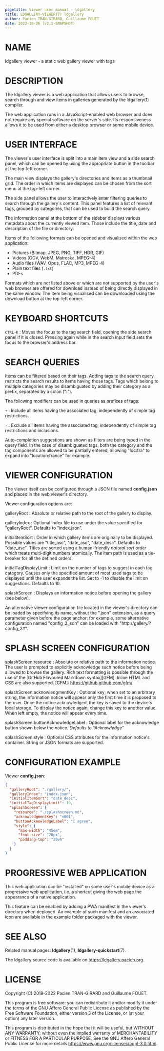 ```yaml
---
pagetitle: Viewer user manual - ldgallery
title: LDGALLERY-VIEWER(7) ldgallery
author: Pacien TRAN-GIRARD, Guillaume FOUET
date: 2022-10-26 (v2.1-SNAPSHOT)
---
```



# NAME

ldgallery viewer - a static web gallery viewer with tags


# DESCRIPTION

The ldgallery viewer is a web application that allows users to browse, search through and view items in galleries generated by the ldgallery(1) compiler.

The web application runs in a JavaScript-enabled web browser and does not require any special software on the server's side.
Its responsiveness allows it to be used from either a desktop browser or some mobile device.


# USER INTERFACE

The viewer's user interface is split into a main item view and a side search panel, which can be opened by using the appropriate button in the toolbar at the top-left corner.

The main view displays the gallery's directories and items as a thumbnail grid.
The order in which items are displayed can be chosen from the sort menu at the top-left corner.

The side panel allows the user to interactively enter filtering queries to search through the gallery's content.
This panel features a list of relevant tags, grouped by categories, that can be used to build the search query.

The information panel at the bottom of the sidebar displays various metadata about the currently viewed item.
Those include the title, date and description of the file or directory.

Items of the following formats can be opened and visualised within the web application:

* Pictures (Bitmap, JPEG, PNG, TIFF, HDR, GIF)
* Videos (OGV, WebM, Matroska, MPEG-4)
* Audio files (WAV, Opus, FLAC, MP3, MPEG-4)
* Plain text files (`.txt`)
* PDFs

Formats which are not listed above or which are not supported by the user's web browser are offered for download instead of being directly displayed in the same window.
The item being visualised can be downloaded using the download button at the top-left corner.


# KEYBOARD SHORTCUTS

`CTRL-K`
: Moves the focus to the tag search field, opening the side search panel if it is closed.
  Pressing again while in the search input field sets the focus to the browser's address bar.


# SEARCH QUERIES

Items can be filtered based on their tags.
Adding tags to the search query restricts the search results to items having those tags.
Tags which belong to multiple categories may be disambiguated by adding their category as a prefix, separated by a colon (":").

The following modifiers can be used in queries as prefixes of tags:

`+`
: Include all items having the associated tag, independently of simple tag restrictions.

`-`
: Exclude all items having the associated tag, independently of simple tag restrictions and inclusions.

Auto-completion suggestions are shown as filters are being typed in the query field.
In the case of disambiguated tags, both the category and the tag components are allowed to be partially entered, allowing "loc:fra" to expand into "location:france" for example.


# VIEWER CONFIGURATION

The viewer itself can be configured through a JSON file named __config.json__ and placed in the web viewer's directory.

Viewer configuration options are:

galleryRoot
: Absolute or relative path to the root of the gallery to display.

galleryIndex
: Optional index file to use under the value specified for "galleryRoot".
  Defaults to "index.json".

initialItemSort
: Order in which gallery items are originally to be displayed.
  Possible values are "title_asc", "date_asc", "date_desc".
  Defaults to "date_asc".
  Titles are sorted using a human-friendly _natural sort order_ which treats multi-digit numbers atomically.
  The item path is used as a tie-breaker for all the defined orders.

<!-- https://github.com/pacien/ldgallery/issues/27
initialSearchQuery
: Optional initial search query to set when opening the gallery.
-->

initialTagDisplayLimit
: Limit on the number of tags to suggest in each tag category.
  Causes only the specified amount of most used tags to be displayed until the user expands the list.
  Set to -1 to disable the limit on suggestions.
  Defaults to 10.

splashScreen
: Displays an information notice before opening the gallery (see below).

An alternative viewer configuration file located in the viewer's directory can be loaded by specifying its name,
without the ".json" extension, as a query parameter given before the page anchor;
for example, some alternative configuration named "config_2.json" can be loaded with "http://gallery/?config_2#".


# SPLASH SCREEN CONFIGURATION

splashScreen.resource
: Absolute or relative path to the information notice. The user is prompted to explicitly acknowledge such notice before being allowed to browse the gallery.
  Rich text formatting is possible through the use of the [GitHub Flavoured Markdown syntax][GFM].
  Inline HTML and CSS are also supported.
  [GFM]: https://github.github.com/gfm/

splashScreen.acknowledgmentKey
: Optional key; when set to an arbitrary string, the information notice will appear only the first time it is proposed to the user. Once the notice acknowledged, the key is saved to the device's local storage. To display the notice again, change this key to another value.
  When left empty, the notice will appear every time.

splashScreen.buttonAcknowledgeLabel
: Optional label for the acknowledge button shown below the notice.
  *Defaults to "Acknowledge"*

splashScreen.style
: Optional CSS attributes for the information notice's container.
  String or JSON formats are supported.


# CONFIGURATION EXAMPLE

Viewer __config.json__:

```json
{
  "galleryRoot": "./gallery/",
  "galleryIndex": "index.json",
  "initialItemSort": "date_desc",
  "initialTagDisplayLimit": 10,
  "splashScreen": {
    "resource": "./splashscreen.md",
    "acknowledgmentKey": "v001",
    "buttonAcknowledgeLabel": "I agree",
    "style": {
      "max-width": "45em",
      "font-size": "20px",
      "padding-top": "20vh"
    }
  }
}
```

# PROGRESSIVE WEB APPLICATION

This web application can be "installed" on some user's mobile device as a progressive web application, i.e. a shortcut giving the web page the appearance of a native application.

This feature can be enabled by adding a PWA manifest in the viewer's directory when deployed.
An example of such manifest and an associated icon are available in the example folder packaged with the viewer.


# SEE ALSO

Related manual pages: __ldgallery__(1), __ldgallery-quickstart__(7).

The ldgallery source code is available on <https://ldgallery.pacien.org>.


# LICENSE

Copyright (C) 2019-2022  Pacien TRAN-GIRARD and Guillaume FOUET.

This program is free software: you can redistribute it and/or modify it under the terms of the GNU Affero General Public License as published by the Free Software Foundation, either version 3 of the License, or (at your option) any later version.

This program is distributed in the hope that it will be useful, but WITHOUT ANY WARRANTY; without even the implied warranty of MERCHANTABILITY or FITNESS FOR A PARTICULAR PURPOSE.
See the GNU Affero General Public License for more details <https://www.gnu.org/licenses/agpl-3.0.html>.
